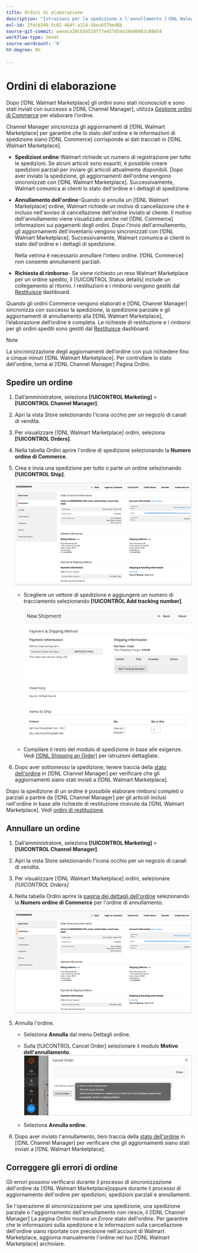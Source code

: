 ```yaml
---
title: Ordini di elaborazione
description: "Istruzioni per la spedizione e l'annullamento [!DNL Walmart Marketplace] ordini da Adobe Commerce e Magenti Open Source."
exl-id: 2fdcb348-5c02-464f-a114-16ec657bed6b
source-git-commit: aeeaca20cb54528f77e457d54a194d6603c08654
workflow-type: tm+mt
source-wordcount: '0'
ht-degree: 0%

---
```


# Ordini di elaborazione

Dopo [!DNL Walmart Marketplace] gli ordini sono stati riconosciuti e sono stati inviati con successo a [!DNL Channel Manager], utilizza [Gestione ordini di Commerce](https://docs.magento.com/user-guide/sales/orders-workspace.html) per elaborare l&#39;ordine.

Channel Manager sincronizza gli aggiornamenti di [!DNL Walmart Marketplace] per garantire che lo stato dell&#39;ordine e le informazioni di spedizione siano [!DNL Commerce] corrisponde ai dati tracciati in [!DNL Walmart Marketplace].

* **Spedizioni ordine**-Walmart richiede un numero di registrazione per tutte le spedizioni. Se alcuni articoli sono esauriti, è possibile creare spedizioni parziali per inviare gli articoli attualmente disponibili. Dopo aver inviato la spedizione, gli aggiornamenti dell&#39;ordine vengono sincronizzati con [!DNL Walmart Marketplace]. Successivamente, Walmart comunica ai clienti lo stato dell&#39;ordine e i dettagli di spedizione.

* **Annullamento dell&#39;ordine**-Quando si annulla un [!DNL Walmart Marketplace] ordine, Walmart richiede un motivo di cancellazione che è incluso nell&#39;avviso di cancellazione dell&#39;ordine inviato al cliente. Il motivo dell&#39;annullamento viene visualizzato anche nel [!DNL Commerce] informazioni sui pagamenti degli ordini. Dopo l&#39;invio dell&#39;annullamento, gli aggiornamenti dell&#39;inventario vengono sincronizzati con [!DNL Walmart Marketplace]. Successivamente, Walmart comunica ai clienti lo stato dell&#39;ordine e i dettagli di spedizione.

   Nella vetrina è necessario annullare l&#39;intero ordine. [!DNL Commerce] non consente annullamenti parziali.

* **Richiesta di rimborso**- Se viene richiesto un reso Walmart Marketplace per un ordine spedito, il [!UICONTROL Status details] include un collegamento al ritorno. I restituzioni e i rimborsi vengono gestiti dal [Restituisce](return-refund-orders.md) dashboard.

Quando gli ordini Commerce vengono elaborati e [!DNL Channel Manager] sincronizza con successo la spedizione, la spedizione parziale e gli aggiornamenti di annullamento alla [!DNL Walmart Marketplace], l’elaborazione dell’ordine è completa. Le richieste di restituzione e i rimborsi per gli ordini spediti sono gestiti dal [Restituisce](return-refund-orders.md) dashboard.

>[!NOTE]
>
> La sincronizzazione degli aggiornamenti dell’ordine con può richiedere fino a cinque minuti [!DNL Walmart Marketplace]. Per controllare lo stato dell&#39;ordine, torna al [!DNL Channel Manager] Pagina Ordini.

## Spedire un ordine

1. Dall’amministratore, seleziona **[!UICONTROL Marketing]** > **[!UICONTROL Channel Manager]**.

1. Apri la vista Store selezionando l&#39;icona occhio per un negozio di canali di vendita.

1. Per visualizzare [!DNL Walmart Marketplace] ordini, seleziona **[!UICONTROL Orders]**.

1. Nella tabella Ordini aprire l&#39;ordine di spedizione selezionando la **Numero ordine di Commerce**.

1. Crea e invia una spedizione per tutto o parte un ordine selezionando **[!UICONTROL Ship]**.

   ![Visualizzazione dettagli ordine di Commerce per un [!DNL Walmart Marketplace] ordine](assets/order-detail-with-external-order-id.png)

   * Scegliere un vettore di spedizione e aggiungere un numero di tracciamento selezionando **[!UICONTROL Add tracking number]**.

      ![Visualizzazione dettagli ordine di Commerce per un [!DNL Walmart Marketplace] ordine](assets/order-shipment-add-tracking-number.png)


   * Compilare il resto del modulo di spedizione in base alle esigenze. Vedi [[!DNL Shipping an Order]](https://docs.magento.com/user-guide/sales/order-ship.html) per istruzioni dettagliate.

1. Dopo aver sottomesso la spedizione, tenere traccia della [stato dell&#39;ordine](manage-orders.md#about-order-status) in [!DNL Channel Manager] per verificare che gli aggiornamenti siano stati inviati a [!DNL Walmart Marketplace].

Dopo la spedizione di un ordine è possibile elaborare rimborsi completi o parziali a partire da [!DNL Channel Manager] per gli articoli inclusi nell&#39;ordine in base alle richieste di restituzione ricevute da [!DNL Walmart Marketplace]. Vedi [ordini di restituzione](return-refund-orders.md).

## Annullare un ordine

1. Dall’amministratore, seleziona **[!UICONTROL Marketing]** > **[!UICONTROL Channel Manager]**.

1. Apri la vista Store selezionando l&#39;icona occhio per un negozio di canali di vendita.

1. Per visualizzare [!DNL Walmart Marketplace] ordini, selezionare *[!UICONTROL *Orders]**

1. Nella tabella Ordini aprire la [pagina dei dettagli dell&#39;ordine](manage-orders.md#view-order-detail) selezionando la **Numero ordine di Commerce** per l&#39;ordine di annullamento.

   ![Visualizzazione dettagli ordine di Commerce per un[!DNL Walmart Marketplace]ordine](assets/order-detail-with-external-order-id.png)

1. Annulla l&#39;ordine.

   * Seleziona **Annulla** dal menu Dettagli ordine.

   * Sulla [!UICONTROL Cancel Order] selezionare il modulo **Motivo dell&#39;annullamento**.
   ![Visualizzazione dettagli ordine di Commerce per un [!DNL Walmart Marketplace] ordine](assets/cancel-order-reason-selector.png)

   * Seleziona **Annulla ordine**.


1. Dopo aver inviato l&#39;annullamento, tieni traccia della [stato dell&#39;ordine](manage-orders.md#about-order-status) in [!DNL Channel Manager] per verificare che gli aggiornamenti siano stati inviati a [!DNL Walmart Marketplace].

## Correggere gli errori di ordine

Gli errori possono verificarsi durante il processo di sincronizzazione dell&#39;ordine da [!DNL Walmart Marketplace]oppure durante il processo di aggiornamento dell&#39;ordine per spedizioni, spedizioni parziali e annullamenti.

Se l&#39;operazione di sincronizzazione per una spedizione, una spedizione parziale o l&#39;aggiornamento dell&#39;annullamento non riesce, il [!DNL Channel Manager] La pagina Ordini mostra un _Errore_ stato dell&#39;ordine. Per garantire che le informazioni sulla spedizione e le informazioni sulla cancellazione dell&#39;ordine siano riportate con precisione nell&#39;account di Walmart Marketplace, aggiorna manualmente l&#39;ordine nel tuo [!DNL Walmart Marketplace] archiviare.


